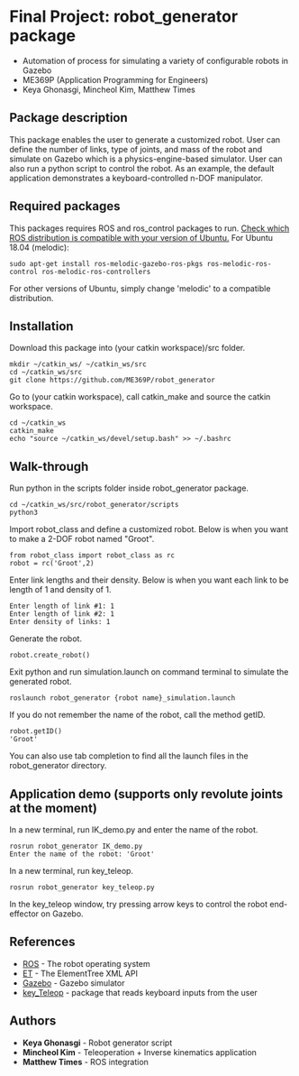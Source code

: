 # Final Project: robot_generator package
- Automation of process for simulating a variety of configurable robots in Gazebo
- ME369P (Application Programming for Engineers)
- Keya Ghonasgi, Mincheol Kim, Matthew Times

## Package description
This package enables the user to generate a customized robot. User can define the number of links, type of joints, and mass of the robot and simulate on Gazebo which is a physics-engine-based simulator. User can also run a python script to control the robot. As an example, the default application demonstrates a keyboard-controlled n-DOF manipulator. 

## Required packages
This packages requires ROS and ros_control packages to run. 
[Check which ROS distribution is compatible with your version of Ubuntu.](http://wiki.ros.org/Distributions)
For Ubuntu 18.04 (melodic):
```
sudo apt-get install ros-melodic-gazebo-ros-pkgs ros-melodic-ros-control ros-melodic-ros-controllers
```
For other versions of Ubuntu, simply change 'melodic' to a compatible distribution.

## Installation
Download this package into (your catkin workspace)/src folder.
```
mkdir ~/catkin_ws/ ~/catkin_ws/src
cd ~/catkin_ws/src
git clone https://github.com/ME369P/robot_generator
```
Go to (your catkin workspace), call catkin_make and source the catkin workspace.
```
cd ~/catkin_ws
catkin_make
echo "source ~/catkin_ws/devel/setup.bash" >> ~/.bashrc
```

## Walk-through
Run python in the scripts folder inside robot_generator package.
```
cd ~/catkin_ws/src/robot_generator/scripts
python3
```
Import robot_class and define a customized robot. Below is when you want to make a 2-DOF robot named "Groot".
```
from robot_class import robot_class as rc
robot = rc('Groot',2)
```
Enter link lengths and their density. Below is when you want each link to be length of 1 and density of 1.
```
Enter length of link #1: 1
Enter length of link #2: 1
Enter density of links: 1
```
Generate the robot.
```
robot.create_robot()
```
Exit python and run simulation.launch on command terminal to simulate the generated robot.
```
roslaunch robot_generator {robot name}_simulation.launch
```
If you do not remember the name of the robot, call the method getID.
```
robot.getID()
'Groot'
```

You can also use tab completion to find all the launch files in the robot_generator directory.

## Application demo (supports only revolute joints at the moment)
In a new terminal, run IK_demo.py and enter the name of the robot.
```
rosrun robot_generator IK_demo.py
Enter the name of the robot: 'Groot'
```
In a new terminal, run key_teleop.
```
rosrun robot_generator key_teleop.py
```
In the key_teleop window, try pressing arrow keys to control the robot end-effector on Gazebo.

## References
* [ROS](http://www.ros.org/) - The robot operating system
* [ET](https://docs.python.org/2/library/xml.etree.elementtree.html) - The ElementTree XML API
* [Gazebo](http://gazebosim.org/) - Gazebo simulator
* [key_Teleop](http://wiki.ros.org/key_teleop) - package that reads keyboard inputs from the user

## Authors
* **Keya Ghonasgi** - Robot generator script
* **Mincheol Kim** - Teleoperation + Inverse kinematics application
* **Matthew Times** - ROS integration
